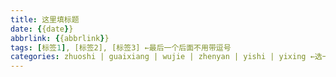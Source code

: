 ```yaml
---
title: 这里填标题
date: {{date}}
abbrlink: {{abbrlink}}
tags: [标签1], [标签2], [标签3] ←最后一个后面不用带逗号
categories: zhuoshi | guaixiang | wujie | zhenyan | yishi | yixing ←选一个目录
---
```

